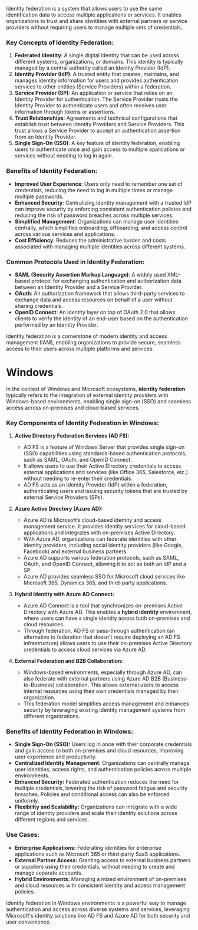 Identity federation is a system that allows users to use the same identification data to access multiple applications or services. It enables organizations to trust and share identities with external partners or service providers without requiring users to manage multiple sets of credentials.

### Key Concepts of Identity Federation:

1. **Federated Identity**: A single digital identity that can be used across different systems, organizations, or domains. This identity is typically managed by a central authority called an Identity Provider (IdP).
2. **Identity Provider (IdP)**: A trusted entity that creates, maintains, and manages identity information for users and provides authentication services to other entities (Service Providers) within a federation.
3. **Service Provider (SP)**: An application or service that relies on an Identity Provider for authentication. The Service Provider trusts the Identity Provider to authenticate users and often receives user information through tokens or assertions.
4. **Trust Relationships**: Agreements and technical configurations that establish trust between Identity Providers and Service Providers. This trust allows a Service Provider to accept an authentication assertion from an Identity Provider.
5. **Single Sign-On (SSO)**: A key feature of identity federation, enabling users to authenticate once and gain access to multiple applications or services without needing to log in again.


### Benefits of Identity Federation:

- **Improved User Experience**: Users only need to remember one set of credentials, reducing the need to log in multiple times or manage multiple passwords.
- **Enhanced Security**: Centralizing identity management with a trusted IdP can improve security by enforcing consistent authentication policies and reducing the risk of password breaches across multiple services.
- **Simplified Management**: Organizations can manage user identities centrally, which simplifies onboarding, offboarding, and access control across various services and applications.
- **Cost Efficiency**: Reduces the administrative burden and costs associated with managing multiple identities across different systems.


### Common Protocols Used in Identity Federation:

- **SAML (Security Assertion Markup Language)**: A widely used XML-based protocol for exchanging authentication and authorization data between an Identity Provider and a Service Provider.
- **OAuth**: An authorization framework that allows third-party services to exchange data and access resources on behalf of a user without sharing credentials.
- **OpenID Connect**: An identity layer on top of OAuth 2.0 that allows clients to verify the identity of an end-user based on the authentication performed by an Identity Provider.


Identity federation is a cornerstone of modern identity and access management (IAM), enabling organizations to provide secure, seamless access to their users across multiple platforms and services.

# Windows

In the context of Windows and Microsoft ecosystems, **identity federation** typically refers to the integration of external identity providers with Windows-based environments, enabling single sign-on (SSO) and seamless access across on-premises and cloud-based services.

### Key Components of Identity Federation in Windows:

1. **Active Directory Federation Services (AD FS):**

    - AD FS is a feature of Windows Server that provides single sign-on (SSO) capabilities using standards-based authentication protocols, such as SAML, OAuth, and OpenID Connect.
    - It allows users to use their Active Directory credentials to access external applications and services (like Office 365, Salesforce, etc.) without needing to re-enter their credentials.
    - AD FS acts as an Identity Provider (IdP) within a federation, authenticating users and issuing security tokens that are trusted by external Service Providers (SPs).

2. **Azure Active Directory (Azure AD):**
    - Azure AD is Microsoft’s cloud-based identity and access management service. It provides identity services for cloud-based applications and integrates with on-premises Active Directory.
    - With Azure AD, organizations can federate identities with other identity providers, including social identity providers (like Google, Facebook) and external business partners.
    - Azure AD supports various federation protocols, such as SAML, OAuth, and OpenID Connect, allowing it to act as both an IdP and a SP.
    - Azure AD provides seamless SSO for Microsoft cloud services like Microsoft 365, Dynamics 365, and third-party applications.
3. **Hybrid Identity with Azure AD Connect:**

    - Azure AD Connect is a tool that synchronizes on-premises Active Directory with Azure AD. This enables a **hybrid identity** environment, where users can have a single identity across both on-premises and cloud resources.
    - Through federation, AD FS or pass-through authentication (an alternative to federation that doesn't require deploying an AD FS infrastructure) allows users to use their on-premises Active Directory credentials to access cloud services via Azure AD.
4. **External Federation and B2B Collaboration:**

    - Windows-based environments, especially through Azure AD, can also federate with external partners using Azure AD B2B (Business-to-Business) collaboration. This allows external users to access internal resources using their own credentials managed by their organization.
    - This federation model simplifies access management and enhances security by leveraging existing identity management systems from different organizations.

### Benefits of Identity Federation in Windows:

- **Single Sign-On (SSO):** Users log in once with their corporate credentials and gain access to both on-premises and cloud resources, improving user experience and productivity.
- **Centralized Identity Management:** Organizations can centrally manage user identities, access rights, and authentication policies across multiple environments.
- **Enhanced Security:** Federated authentication reduces the need for multiple credentials, lowering the risk of password fatigue and security breaches. Policies and conditional access can also be enforced uniformly.
- **Flexibility and Scalability:** Organizations can integrate with a wide range of identity providers and scale their identity solutions across different regions and services.

### Use Cases:

- **Enterprise Applications:** Federating identities for enterprise applications such as Microsoft 365 or third-party SaaS applications.
- **External Partner Access:** Granting access to external business partners or suppliers using their credentials, without needing to create and manage separate accounts.
- **Hybrid Environments:** Managing a mixed environment of on-premises and cloud resources with consistent identity and access management policies.

Identity federation in Windows environments is a powerful way to manage authentication and access across diverse systems and services, leveraging Microsoft's identity solutions like AD FS and Azure AD for both security and user convenience.